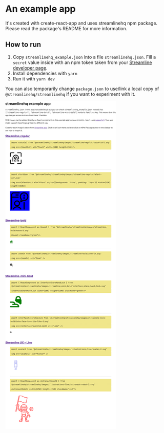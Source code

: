 # An example app

It's created with create-react-app and uses streamlinehq npm package. Please read the package's README for more information.

## How to run

1. Copy `streamlinehq_example.json` into a file `streamlinehq.json`. Fill a `secret` value inside with an npm token taken from your [Streamline developer page](https://app.streamlinehq.com/profile/developer). 
2. Install dependencies with `yarn`
3. Run it with `yarn dev`

You can also temporarily change `package.json` to use/link a local copy of `@streamlinehq/streamlinehq` if you want to experiment with it.

![Alt text](screenshot.gif?raw=true "Example app screenshot")
